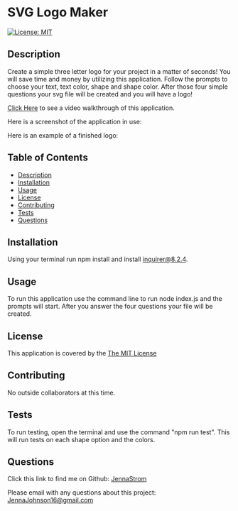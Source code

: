 # SVG Logo Maker

  [![License: MIT](https://img.shields.io/badge/License-MIT-yellow.svg)](https://opensource.org/licenses/MIT)

## Description
  Create a simple three letter logo for your project in a matter of seconds! You will save time and money by utilizing this application. Follow the prompts to choose your text, text color, shape and shape color. After those four simple questions your svg file will be created and you will have a logo!

  [Click Here](https://drive.google.com/file/d/14KgaGP8bcd0e-y__dMDKUFA6u17PdXXd/view) to see a video walkthrough of this application.

  Here is a screenshot of the application in use: 

  Here is an example of a finished logo:

## Table of Contents
- [Description](#description)
- [Installation](#installation)
- [Usage](#usage)
- [License](#license)
- [Contributing](#contributing)
- [Tests](#tests)
- [Questions](#questions)

## Installation
  Using your terminal run npm install and install inquirer@8.2.4.

## Usage
  To run this application use the command line to run node index.js and the prompts will start. After you answer the four questions your file will be created.
  

## License
  This application is covered by the [The MIT License](https://opensource.org/license/mit/)
    

## Contributing
  No outside collaborators at this time.

## Tests
  To run testing, open the terminal and use the command "npm run test". This will run tests on each shape option and the colors.

## Questions
  Click this link to find me on Github: [JennaStrom](https://github.com/JennaStrom)
 
  Please email with any questions about this project: JennaJohnson16@gmail.com 

